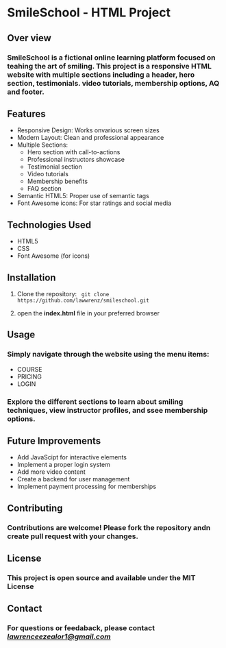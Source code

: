 # SmileSchool - HTML Project

## Over view

### SmileSchool is a fictional online learning platform focused on teahing the art of smiling. This project is a responsive HTML website with multiple sections including a header, hero section, testimonials. video tutorials, membership options, AQ and footer.

## Features

- Responsive Design: Works onvarious screen sizes
- Modern Layout: Clean and professional appearance
- Multiple Sections:
  * Hero section with call-to-actions
  * Professional instructors showcase
  * Testimonial section
  * Video tutorials
  * Membership benefits
  * FAQ section
- Semantic HTML5: Proper use of semantic tags
- Font Awesome icons: For star ratings and social media

## Technologies Used

* HTML5
* CSS
* Font Awesome (for icons)

## Installation

1. Clone the repository:
   ` git clone https://github.com/lawwrenz/smileschool.git`

2. open the **index.html** file in your preferred browser

## Usage

### Simply navigate through the website using the menu items:
* COURSE
* PRICING 
* LOGIN
### Explore the different sections to learn about smiling techniques, view instructor profiles, and ssee membership options.


## Future Improvements

* Add JavaScipt for interactive elements
* Implement a proper login system
* Add more video content
* Create a backend for user management
* Implement payment processing for memberships

## Contributing

### Contributions are welcome! Please fork the repository andn create pull request with your changes.

## License 

### This project is open source and available under the **MIT License**

## Contact

### For questions or feedaback, please contact *lawrenceezealor1@gmail.com*